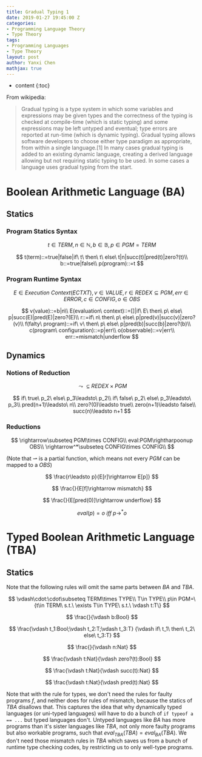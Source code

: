 ```yaml
---
title: Gradual Typing 1
date: 2019-01-27 19:45:00 Z
categories:
- Programming Language Theory
- Type Theory
tags:
- Programming Languages
- Type Theory
layout: post
author: Yanxi Chen
mathjax: true
---
```


* content
{:toc}

From wikipedia:

> Gradual typing is a type system in which some variables and expressions may be
> given types and the correctness of the typing is checked at compile-time
> (which is static typing) and some expressions may be left untyped and eventual;
> type errors are reported at run-time (which is dynamic typing). Gradual typing
> allows software developers to choose either type paradigm as appropriate, from
> within a single language.[1] In many cases gradual typing is added to an existing
> dynamic language, creating a derived language allowing but not requiring static
> typing to be used. In some cases a language uses gradual typing from the start.

# Boolean Arithmetic Language (BA)

## Statics

### Program Statics Syntax

$$
t\in TERM,n\in\mathbb{N},b\in\mathbb{B},p\in PGM=TERM
$$

$$
t(term)::=true|false|if\ t\ then\ t\ else\ t|n|succ(t)|pred(t)|zero?(t)\\
b::=true|false\\
p(program)::=t
$$

### Program Runtime Syntax

$$
E\in Execution\ Context(ECTXT),v\in VALUE,r\in REDEX\subseteq PGM,err\in ERROR,
c\in CONFIG,o\in OBS
$$

$$
v(value)::=b|n\\
E(evaluation\ context)::=[]|if\ E\ then\ p\ else\ p|succ(E)|pred(E)|zero?(E)\\
r::=if\ n\ then\ p\ else\ p|pred(v)|succ(v)|zero?(v)\\
f(falty\ program)::=if\ v\ then\ p\ else\ p|pred(b)|succ(b)|zero?(b)\\
c(program\ configuration)::=p|err\\
o(observable)::=v|err\\
err::=mismatch|underflow
$$

## Dynamics

### Notions of Reduction

$$
\leadsto\subseteq REDEX\times PGM
$$

$$
if\ true\ p_2\ else\ p_3\leadsto\ p_2\\
if\ false\ p_2\ else\ p_3\leadsto\ p_3\\
pred(n+1)\leadsto\ n\\
zero?(0)\leadsto true\\
zero(n+1)\leadsto false\\
succ(n)\leadsto n+1
$$

### Reductions

$$
\rightarrow\subseteq PGM\times CONFIG\\
eval:PGM\rightharpoonup OBS\\
\rightarrow^*\subseteq CONFIG\times CONFIG\\
$$

(Note that $\rightharpoonup$ is a partial function, which means not every $PGM$
can be mapped to a $OBS$)

$$
\frac{r\leadsto p}{E[r]\rightarrow E[p]}
$$

$$
\frac{}{E[f]\rightarrow mismatch}
$$

$$
\frac{}{E[pred(0)]\rightarrow underflow}
$$

$$
eval(p)=o\ iff\ p\rightarrow^*o
$$

# Typed Boolean Arithmetic Language (TBA)

## Statics

Note that the following rules will omit the same parts between $BA$ and $TBA$.

$$
\vdash\cdot:\cdot\subseteq TERM\times TYPE\\
T\in TYPE\\
p\in PGM=\{t\in TERM\ s.t.\ \exists T\in TYPE\ s.t.\ \vdash t:T\}
$$

$$
\frac{}{\vdash b:Bool}
$$

$$
\frac{\vdash t_1:Bool;\vdash t_2:T;\vdash t_3:T}
{\vdash if\ t_1\ then\ t_2\ else\ t_3:T}
$$

$$
\frac{}{\vdash n:Nat}
$$

$$
\frac{\vdash t:Nat}{\vdash zero?(t):Bool}
$$

$$
\frac{\vdash t:Nat}{\vdash succ(t):Nat}
$$

$$
\frac{\vdash t:Nat}{\vdash pred(t):Nat}
$$

Note that with the rule for types, we don't need the rules for faulty programs $f$,
and neither does for rules of mismatch, because the statics of $TBA$ disallows that.
This captures the idea that why dynamically typed languages (or uni-typed languages)
will have to do a bunch of `if typeof a == ...` but typed languages don't. Untyped
languages like $BA$ has more programs than it's sister languages like $TBA$, not
only more faulty programs but also workable programs, such that
$eval_{TBA}(TBA)=eval_{BA}(TBA)$. We don't need those mismatch rules in $TBA$ which
saves us from a bunch of runtime type checking codes, by restricting us to only
well-type programs.
